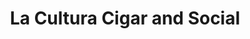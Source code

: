 ---
title: "La Cultura Cigar and Social"
url: /kansas-city/la-cultura-cigar-and-social/
shop: Tabak
---